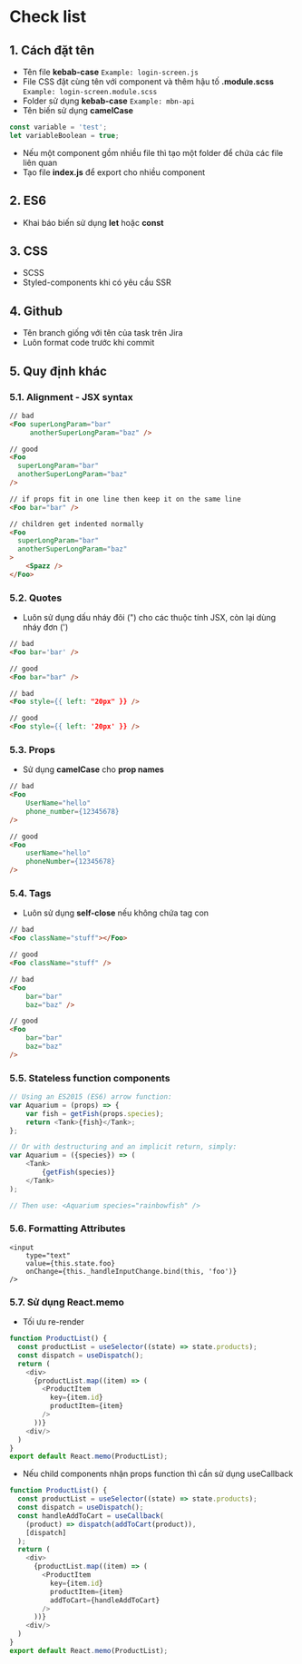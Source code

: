 # Check list
## 1. Cách đặt tên
- Tên file **kebab-case**
```Example: login-screen.js```
- File CSS đặt cùng tên với component và thêm hậu tố **.module.scss**
```Example: login-screen.module.scss```
- Folder sử dụng **kebab-case**
```Example: mbn-api```
- Tên biến sử dụng **camelCase**
```javascript
const variable = 'test';
let variableBoolean = true;
```
- Nếu một component gồm nhiều file thì tạo một folder để chứa các file liên quan
- Tạo file **index.js** để export cho nhiều component
## 2. ES6
- Khai báo biến sử dụng **let** hoặc **const**
## 3. CSS
- SCSS
- Styled-components khi có yêu cầu SSR
## 4. Github
- Tên branch giống với tên của task trên Jira
- Luôn format code trước khi commit
## 5. Quy định khác
### 5.1. Alignment - JSX syntax
```html
// bad
<Foo superLongParam="bar"
     anotherSuperLongParam="baz" />

// good
<Foo
  superLongParam="bar"
  anotherSuperLongParam="baz"
/>

// if props fit in one line then keep it on the same line
<Foo bar="bar" />

// children get indented normally
<Foo
  superLongParam="bar"
  anotherSuperLongParam="baz"
>
    <Spazz />
</Foo>
```
### 5.2. Quotes
- Luôn sử dụng dấu nháy đôi (") cho các thuộc tính JSX, còn lại dùng nháy đơn (')
```html
// bad
<Foo bar='bar' />

// good
<Foo bar="bar" />

// bad
<Foo style={{ left: "20px" }} />

// good
<Foo style={{ left: '20px' }} />
```
### 5.3. Props
- Sử dụng **camelCase** cho **prop names**
```html
// bad
<Foo
    UserName="hello"
    phone_number={12345678}
/>

// good
<Foo
    userName="hello"
    phoneNumber={12345678}
/>
```
### 5.4. Tags
- Luôn sử dụng **self-close** nếu không chứa tag con
```html
// bad
<Foo className="stuff"></Foo>

// good
<Foo className="stuff" />

// bad
<Foo
    bar="bar"
    baz="baz" />

// good
<Foo
    bar="bar"
    baz="baz"
/>
```
### 5.5. Stateless function components
```javascript
// Using an ES2015 (ES6) arrow function:
var Aquarium = (props) => {
    var fish = getFish(props.species);
    return <Tank>{fish}</Tank>;
};

// Or with destructuring and an implicit return, simply:
var Aquarium = ({species}) => (
    <Tank>
        {getFish(species)}
    </Tank>
);

// Then use: <Aquarium species="rainbowfish" />
```
### 5.6. Formatting Attributes
```
<input
    type="text"
    value={this.state.foo}
    onChange={this._handleInputChange.bind(this, 'foo')}
/>
```
### 5.7. Sử dụng React.memo
- Tối ưu re-render
```javascript
function ProductList() {
  const productList = useSelector((state) => state.products);
  const dispatch = useDispatch();
  return (
    <div>
      {productList.map((item) => (
        <ProductItem
          key={item.id}
          productItem={item}
        />
      ))}
    <div/>
  )
}
export default React.memo(ProductList);
```
- Nếu child components nhận props function thì cần sử dụng useCallback
```javascript
function ProductList() {
  const productList = useSelector((state) => state.products);
  const dispatch = useDispatch();
  const handleAddToCart = useCallback(
    (product) => dispatch(addToCart(product)),
    [dispatch]
  );
  return (
    <div>
      {productList.map((item) => (
        <ProductItem
          key={item.id}
          productItem={item}
          addToCart={handleAddToCart}
        />
      ))}
    <div/>
  )
}
export default React.memo(ProductList);
```